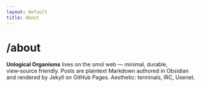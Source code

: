 ```yaml
---
layout: default
title: About
---
```



# /about


**Unlogical Organisms** lives on the smol web — minimal, durable, view‑source friendly. Posts are plaintext Markdown authored in Obsidian and rendered by Jekyll on GitHub Pages. Aesthetic: terminals, IRC, Usenet.